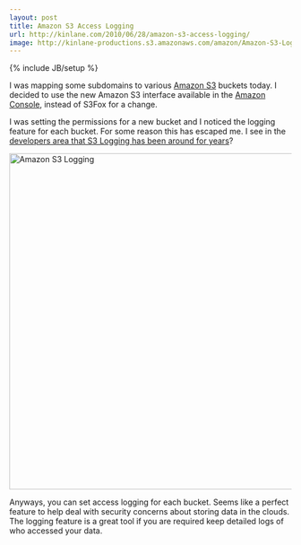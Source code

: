 ```yaml
---
layout: post
title: Amazon S3 Access Logging
url: http://kinlane.com/2010/06/28/amazon-s3-access-logging/
image: http://kinlane-productions.s3.amazonaws.com/amazon/Amazon-S3-Logging.PNG
---
```

{% include JB/setup %}
<p>
     I was mapping some subdomains to various <a href="http://www.kinlane.com/category/amazon/amazon-s3/">Amazon S3</a> buckets today. I decided to use the new Amazon S3 interface available in the <a href="http://www.kinlane.com/category/amazon/amazon-console/">Amazon Console</a>, instead of S3Fox for a change.
</p>

<p>
     I was setting the permissions for a new bucket and I noticed the logging feature for each bucket. For some reason this has escaped me. I see in the <a href="http://developer.amazonwebservices.com/connect/entry.jspa?externalID=422" target="_blank">developers area that S3 Logging has been around for years</a>?
</p>

<p>
     <img class="alignnone" title="Amazon S3 Logging" src="http://kinlane-productions.s3.amazonaws.com/amazon/Amazon-S3-Logging.PNG"  width="600" align="center" />
</p>

<p>
     Anyways, you can set access logging for each bucket. Seems like a perfect feature to help deal with security concerns about storing data in the clouds. The logging feature is a great tool if you are required keep detailed logs of who accessed your data.
</p>